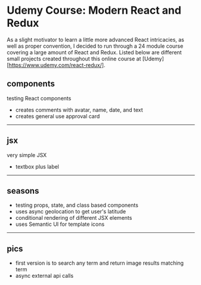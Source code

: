 # Udemy Course: Modern React and Redux
As a slight motivator to learn a little more advanced React intricacies, as well as proper convention, I decided to run through a 24 module course covering a large amount of React and Redux. Listed below are different small projects created throughout this online course at [Udemy][https://www.udemy.com/react-redux/].

## components 
testing React components

* creates comments with avatar, name, date, and text  
* creates general use approval card 

---

## jsx
very simple JSX 

* textbox plus label

---

## seasons
* testing props, state, and class based components
* uses async geolocation to get user's latitude
* conditional rendering of different JSX elements 
* uses Semantic UI for template icons

---

## pics
* first version is to search any term and return image results matching term
* async external api calls